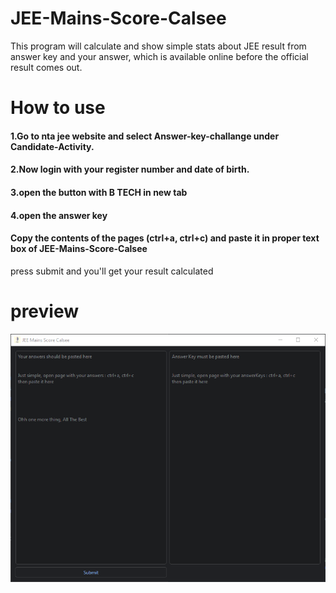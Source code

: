 # JEE-Mains-Score-Calsee
This program will calculate and show simple stats about JEE result from answer key and your answer, which is available online before the official result comes out.

# How to use
#### 1.Go to nta jee website and select Answer-key-challange under Candidate-Activity.
#### 2.Now login with your register number and date of birth.
#### 3.open the button with B TECH in new tab
#### 4.open the answer key
#### Copy the contents of the pages (ctrl+a, ctrl+c) and paste it in proper text box of JEE-Mains-Score-Calsee
press submit and you'll get your result calculated

# preview
![alt text](https://github.com/JuniorScientistLokesh/JEE-Mains-Score-Calsee/blob/main/python_UxlVvovuPb.png)
